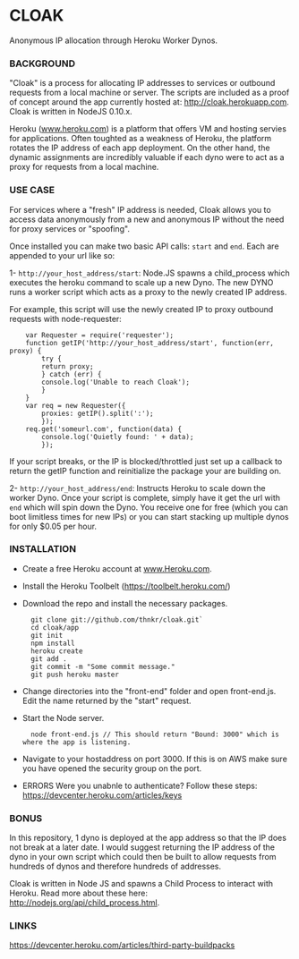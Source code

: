 CLOAK
=====
Anonymous IP allocation through Heroku Worker Dynos.

### BACKGROUND
"Cloak" is a process for allocating IP addresses to services or outbound requests from a local machine or server. The scripts are included as a proof of concept around the app currently hosted at: http://cloak.herokuapp.com. Cloak is written in NodeJS 0.10.x.

Heroku (www.heroku.com) is a platform that offers VM and hosting servies for applications. Often toughted as a weakness of Heroku, the platform rotates the IP address of each app deployment. On the other hand, the dynamic assignments are incredibly valuable if each dyno were to act as a proxy for requests from a local machine.

### USE CASE
For services where a "fresh" IP address is needed, Cloak allows you to access data anonymously from a new and anonymous IP without the need for proxy services or "spoofing". 

Once installed you can make two basic API calls: `start` and `end`. Each are appended to your url like so: 

1- `http://your_host_address/start`: Node.JS spawns a child_process which executes the heroku command to scale up a new Dyno. The new DYNO runs a worker script which acts as a proxy to the newly created IP address. 

For example, this script will use the newly created IP to proxy outbound requests with node-requester:

		var Requester = require('requester'); 
        function getIP('http://your_host_address/start', function(err, proxy) { 
        	try {
            return proxy; 
        	} catch (err) { 
            console.log('Unable to reach Cloak'); 
            }
        } 
        var req = new Requester({
            proxies: getIP().split(':');
            });
        req.get('someurl.com', function(data) { 
        	console.log('Quietly found: ' + data); 
            }); 

If your script breaks, or the IP is blocked/throttled just set up a callback to return the getIP function and reinitialize the package your are building on. 

2- `http://your_host_address/end`: Instructs Heroku to scale down the worker Dyno. Once your script is complete, simply have it get the url with `end` which will spin down the Dyno. You receive one for free (which you can boot limitless times for new IPs) or you can start stacking up multiple dynos for only $0.05 per hour. 

### INSTALLATION
* Create a free Heroku account at www.Heroku.com.
* Install the Heroku Toolbelt (https://toolbelt.heroku.com/)
* Download the repo and install the necessary packages.

	    git clone git://github.com/thnkr/cloak.git`
	    cd cloak/app
	    git init
	    npm install
 	    heroku create
	    git add .
	    git commit -m "Some commit message."
	    git push heroku master

* Change directories into the "front-end" folder and open front-end.js. Edit the name returned by the "start" request. 
* Start the Node server.

		node front-end.js // This should return "Bound: 3000" which is where the app is listening. 

* Navigate to your hostaddress on port 3000. If this is on AWS make sure you have opened the security group on the port. 

* ERRORS
Were you unabnle to authenticate? Follow these steps: https://devcenter.heroku.com/articles/keys

### BONUS
In this repository, 1 dyno is deployed at the app address so that the IP does not break at a later date. I would suggest returning the IP address of the dyno in your own script which could then be built to allow requests from hundreds of dynos and therefore hundreds of addresses. 

Cloak is written in Node JS and spawns a Child Process to interact with Heroku. Read more about these here: http://nodejs.org/api/child_process.html.

### LINKS
https://devcenter.heroku.com/articles/third-party-buildpacks
